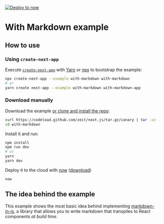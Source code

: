 [![Deploy to now](https://deploy.now.sh/static/button.svg)](https://deploy.now.sh/?repo=https://github.com/zeit/next.js/tree/master/examples/with-markdown)

# With Markdown example

## How to use

### Using `create-next-app`

Execute [`create-next-app`](https://github.com/segmentio/create-next-app) with [Yarn](https://yarnpkg.com/lang/en/docs/cli/create/) or [npx](https://github.com/zkat/npx#readme) to bootstrap the example:

```bash
npx create-next-app --example with-markdown with-markdown
# or
yarn create next-app --example with-markdown with-markdown-app
```

### Download manually

Download the example [or clone and install the repo](https://github.com/zeit/next.js):

```bash
curl https://codeload.github.com/zeit/next.js/tar.gz/canary | tar -xz --strip=2 next.js-canary/examples/with-markdown
cd with-markdown
```

Install it and run:

```bash
npm install
npm run dev
# or
yarn
yarn dev
```

Deploy it to the cloud with [now](https://zeit.co/now) ([download](https://zeit.co/download))

```bash
now
```

## The idea behind the example

This example shows the most basic idea behind implementing [markdown-in-js](https://github.com/threepointone/markdown-in-js), a library that allows you to write markdown that transpiles to React components *at build time*.
